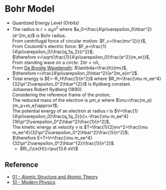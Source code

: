 # Bohr Model

* Quantized Energy Level (Orbits)
* The radius is $r=a_0n^2$ where $a_0=\frac{4\pi\varepsilon_0\hbar^2}{e^2m_e}$ is Bohr radius.  
  From centrifugal force of circular motion: $F_c=\frac{mv^2}{r}$,  
  From Coulomb's electric force: $F_e=\frac{1}{4\pi\varepsilon_0}\frac{q_1q_2}{r^2}$;  
  $\therefore v=\sqrt{\frac{1}{4\pi\varepsilon_0}\frac{e^2}{m_er}}$,  
  From standing wave on a circle: $2\pi r=n\lambda$,  
  From [De Broglie Wavelength](../../../../../Physics/Quantum%20Mechanics/De%20Broglie%20Wavelength.md): $\lambda=\frac{h}{mv}$,  
  $\therefore r=\frac{4\pi\varepsilon_0\hbar^2}{e^2m_e}n^2$.
* Total energy is $E=-R_H\frac{1}{n^2}$ where $R_H=\frac{\mu m_ee^4}{32\pi^2\varepsilon_0^2\hbar^{2}}$ is Rydberg constant.  
  Johannes Robert Rydberg (1890)  
  Considering the reference frame of the proton;  
  The reduced mass of the electron is $\mu m\_{e}$ where $\mu=\frac{m_p}{m_p+m_e}\approx1$;  
  The potential energy of an electron at radius $r$ is $V=\frac{1}{4\pi\varepsilon_0}\frac{q_1q_2}{r}=-\frac{\mu m_ee^4}{16\pi^2\varepsilon_0^2\hbar^2}\frac{1}{n^2}$,  
  The kinetic energy at velocity $v$ is $T=\frac{1}{2}mv^2=\frac{\mu m_ee^4}{32\pi^2\varepsilon_0^2\hbar^2}\frac{1}{n^2}$;  
  $\therefore E=T+V=\frac{\mu m_ee^4}{32\pi^2\varepsilon_0^2\hbar^{2}}\frac{1}{n^2}$.
  * $R\_{\ce{H}}=\pu{13.6 eV}$

## Reference

* [01 - Atomic Structure and Atomic Theory](../../../../../../00%20-%20Summary/SCCH105%20-%20General%20Chemistry/01%20-%20Atomic%20Structure%20and%20Atomic%20Theory.md)
* [10 - Modern Physics](../../../../../../00%20-%20Summary/SCPY142%20-%20Physics%20for%20Medical%20Students/10%20-%20Modern%20Physics.md)
